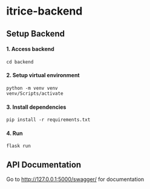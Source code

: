 # itrice-backend

## **Setup Backend**

#### 1. Access backend

```
cd backend
```

#### 2. Setup virtual environment

```
python -m venv venv
venv/Scripts/activate
```

#### 3. Install dependencies

```
pip install -r requirements.txt
```

#### 4. Run

```
flask run   
```

## API Documentation

Go to http://127.0.0.1:5000/swagger/ for documentation
